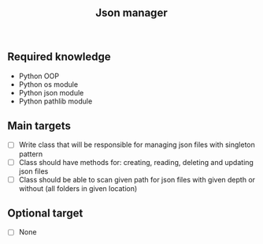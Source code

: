 <h2 align="center">Json manager</h2>

<br>

## Required knowledge

- Python OOP
- Python os module
- Python json module
- Python pathlib module

## Main targets

- [ ] Write class that will be responsible for managing json files with singleton pattern
- [ ] Class should have methods for: creating, reading, deleting and updating json files
- [ ] Class should be able to scan given path for json files with given depth or without (all folders in given location)

## Optional target

- [ ] None

